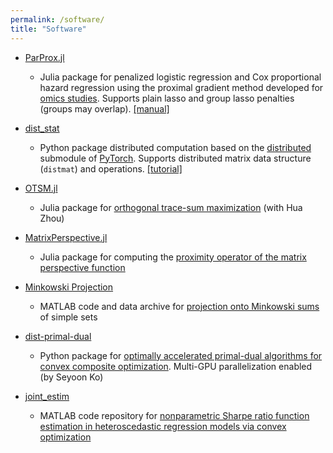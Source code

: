 ```yaml
---
permalink: /software/
title: "Software"
---
```


* [ParProx.jl](https://github.com/kose-y/ParProx.jl)
	+ Julia package for penalized logistic regression and Cox proportional hazard regression using the proximal gradient method developed for [omics studies](https://doi.org/10.1093/bib/bbab256). 
	Supports plain lasso and group lasso penalties (groups may overlap). [[manual]](https://kose-y.github.io/ParProx.jl/dev/)

* [dist_stat](https://github.com/kose-y/dist_stat)
	+  Python package distributed computation based on the [distributed](https://pytorch.org/tutorials/beginner/dist_overview.html) submodule of [PyTorch](https://pytorch.org). Supports distributed matrix data structure (`distmat`) and operations. [[tutorial]](https://mybinder.org/v2/gh/kose-y/dist_stat/master?filepath=pytorch-dist-workshop.ipynb)

* [OTSM.jl](https://github.com/Hua-Zhou/OTSM.jl)
	+ Julia package for [orthogonal trace-sum maximization](https://arxiv.org/abs/1811.03521) (with Hua Zhou)

* [MatrixPerspective.jl](https://github.com/won-j/MatrixPerspective.jl)
	+ Julia package for computing the [proximity operator of the matrix perspective function](https://papers.nips.cc/paper/2020/hash/45f31d16b1058d586fc3be7207b58053-Abstract.html)

* [Minkowski Projection](https://github.com/won-j/MinkowskiProjection)
	+ MATLAB code and data archive for [projection onto Minkowski sums](http://proceedings.mlr.press/v97/lange19a.html) of simple sets

* [dist-primal-dual](https://github.com/kose-y/dist-primal-dual)
	+ Python package for [optimally accelerated primal-dual algorithms for convex composite optimization](https://doi.org/10.1080/10618600.2019.1592757). Multi-GPU parallelization enabled  (by Seyoon Ko)

* [joint_estim](https://github.com/won-j/joint_estim)
	+ MATLAB code repository for [nonparametric Sharpe ratio function estimation in heteroscedastic regression models via convex optimization](http://proceedings.mlr.press/v84/kim18b.html)

